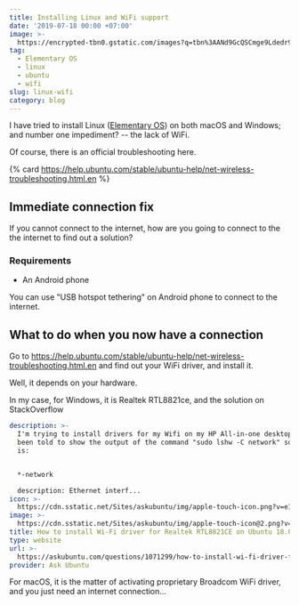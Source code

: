 ```yaml
---
title: Installing Linux and WiFi support
date: '2019-07-18 00:00 +07:00'
image: >-
  https://encrypted-tbn0.gstatic.com/images?q=tbn%3AANd9GcQSCmge9Ldedr9lg6MVCwYCa-suHasjdnQ59YSn6_yiK-hXT6IR
tag:
  - Elementary OS
  - linux
  - ubuntu
  - wifi
slug: linux-wifi
category: blog
---
```


I have tried to install Linux ([Elementary OS](https://elementary.io/)) on both macOS and Windows; and number one impediment? -- the lack of WiFi.

Of course, there is an official troubleshooting here.

{% card <https://help.ubuntu.com/stable/ubuntu-help/net-wireless-troubleshooting.html.en> %}

<!-- excerpt_separator -->

## Immediate connection fix

If you cannot connect to the internet, how are you going to connect to the the internet to find out a solution?

### Requirements

- An Android phone

You can use "USB hotspot tethering" on Android phone to connect to the internet.

## What to do when you now have a connection

Go to <https://help.ubuntu.com/stable/ubuntu-help/net-wireless-troubleshooting.html.en> and find out your WiFi driver, and install it.

Well, it depends on your hardware.

In my case, for Windows, it is Realtek RTL8821ce, and the solution on StackOverflow

```yaml link
description: >-
  I'm trying to install drivers for my Wifi on my HP All-in-one desktop. I've
  been told to show the output of the command "sudo lshw -C network" so here it
  is:


  *-network

  description: Ethernet interf...
icon: >-
  https://cdn.sstatic.net/Sites/askubuntu/img/apple-touch-icon.png?v=e16e1315edd6
image: >-
  https://cdn.sstatic.net/Sites/askubuntu/img/apple-touch-icon@2.png?v=c492c9229955
title: How to install Wi-Fi driver for Realtek RTL8821CE on Ubuntu 18.04?
type: website
url: >-
  https://askubuntu.com/questions/1071299/how-to-install-wi-fi-driver-for-realtek-rtl8821ce-on-ubuntu-18-04
provider: Ask Ubuntu
```

For macOS, it is the matter of activating proprietary Broadcom WiFi driver, and you just need an internet connection...
